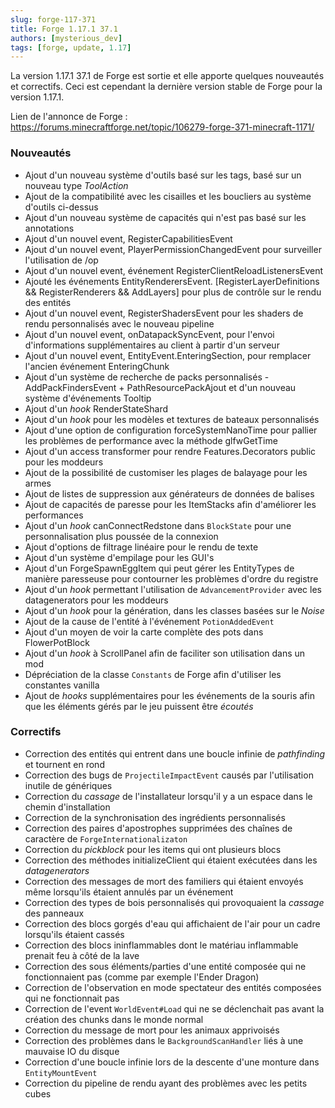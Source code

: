 ```yaml
---
slug: forge-117-371
title: Forge 1.17.1 37.1
authors: [mysterious_dev]
tags: [forge, update, 1.17]
---
```


La version 1.17.1 37.1 de Forge est sortie et elle apporte quelques nouveautés et correctifs. Ceci est cependant la dernière version stable de Forge pour la version 1.17.1.

<!--truncate-->

Lien de l'annonce de Forge : https://forums.minecraftforge.net/topic/106279-forge-371-minecraft-1171/

### Nouveautés
- Ajout d'un nouveau système d'outils basé sur les tags, basé sur un nouveau type _ToolAction_
- Ajout de la compatibilité avec les cisailles et les boucliers au système d'outils ci-dessus
- Ajout d'un nouveau système de capacités qui n'est pas basé sur les annotations
- Ajout d'un nouvel event, RegisterCapabilitiesEvent
- Ajout d'un nouvel event, PlayerPermissionChangedEvent pour surveiller l'utilisation de /op
- Ajout d'un nouvel event, événement RegisterClientReloadListenersEvent
- Ajouté les événements EntityRenderersEvent. [RegisterLayerDefinitions && RegisterRenderers && AddLayers] pour plus de contrôle sur le rendu des entités
- Ajout d'un nouvel event, RegisterShadersEvent pour les shaders de rendu personnalisés avec le nouveau pipeline
- Ajout d'un nouvel event, onDatapackSyncEvent, pour l'envoi d'informations supplémentaires au client à partir d'un serveur
- Ajout d'un nouvel event, EntityEvent.EnteringSection, pour remplacer l'ancien événement EnteringChunk
- Ajout d'un système de recherche de packs personnalisés - AddPackFindersEvent + PathResourcePackAjout et d'un nouveau système d'événements Tooltip
- Ajout d'un _hook_ RenderStateShard
- Ajout d'un _hook_ pour les modèles et textures de bateaux personnalisés
- Ajout d'une option de configuration forceSystemNanoTime pour pallier les problèmes de performance avec la méthode glfwGetTime
- Ajout d'un access transformer pour rendre Features.Decorators public pour les moddeurs
- Ajout de la possibilité de customiser les plages de balayage pour les armes
- Ajout de listes de suppression aux générateurs de données de balises
- Ajout de capacités de paresse pour les ItemStacks afin d'améliorer les performances
- Ajout d'un _hook_ canConnectRedstone dans `BlockState` pour une personnalisation plus poussée de la connexion
- Ajout d'options de filtrage linéaire pour le rendu de texte
- Ajout d'un système d'empilage pour les GUI's
- Ajout d'un ForgeSpawnEggItem qui peut gérer les EntityTypes de manière paresseuse pour contourner les problèmes d'ordre du registre
- Ajout d'un _hook_ permettant l'utilisation de `AdvancementProvider` avec les datagenerators pour les moddeurs
- Ajout d'un _hook_ pour la génération, dans les classes basées sur le _Noise_
- Ajout de la cause de l'entité à l'événement `PotionAddedEvent`
- Ajout d'un moyen de voir la carte complète des pots dans FlowerPotBlock
- Ajout d'un _hook_ à ScrollPanel afin de faciliter son utilisation dans un mod
- Dépréciation de la classe `Constants` de Forge afin d'utiliser les constantes vanilla
- Ajout de _hooks_ supplémentaires pour les événements de la souris afin que les éléments gérés par le jeu puissent être _écoutés_

### Correctifs
- Correction des entités qui entrent dans une boucle infinie de _pathfinding_ et tournent en rond
- Correction des bugs de `ProjectileImpactEvent` causés par l'utilisation inutile de génériques
- Correction du _cassage_ de l'installateur lorsqu'il y a un espace dans le chemin d'installation
- Correction de la synchronisation des ingrédients personnalisés
- Correction des paires d'apostrophes supprimées des chaînes de caractère de `ForgeInternationalizaton`
- Correction du _pickblock_ pour les items qui ont plusieurs blocs
- Correction des méthodes initializeClient qui étaient exécutées dans les _datagenerators_
- Correction des messages de mort des familiers qui étaient envoyés même lorsqu'ils étaient annulés par un événement
- Correction des types de bois personnalisés qui provoquaient la _cassage_ des panneaux
- Correction des blocs gorgés d'eau qui affichaient de l'air pour un cadre lorsqu'ils étaient cassés
- Correction des blocs ininflammables dont le matériau inflammable prenait feu à côté de la lave
- Correction des sous éléments/parties d'une entité composée qui ne fonctionnaient pas (comme par exemple l'Ender Dragon)
- Correction de l'observation en mode spectateur des entités composées qui ne fonctionnait pas
- Correction de l'event `WorldEvent#Load` qui ne se déclenchait pas avant la création des chunks dans le monde normal
- Correction du message de mort pour les animaux apprivoisés
- Correction des problèmes dans le `BackgroundScanHandler` liés à une mauvaise IO du disque
- Correction d'une boucle infinie lors de la descente d'une monture dans `EntityMountEvent`
- Correction du pipeline de rendu ayant des problèmes avec les petits cubes
